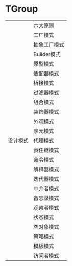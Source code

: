 # TGroup

<table>
<tr>
    <td rowspan="25"> 设计模式 </td>
    <td> 六大原则</td>
</tr>
<tr>
    <td> 工厂模式 </td>
</tr>
<tr>
    <td> 抽象工厂模式 </td>
</tr>
<tr>
    <td> Builder模式 </td>
</tr>
<tr>
    <td> 原型模式 </td>
</tr>
<tr>
    <td> 适配器模式 </td>
</tr>
<tr>
    <td> 桥接模式 </td>
</tr>
<tr>
    <td> 过滤器模式 </td>
</tr>
<tr>
    <td> 组合模式 </td>
</tr>
<tr>
    <td> 装饰器模式 </td>
</tr>
<tr>
    <td> 外观模式 </td>
</tr>
<tr>
    <td> 享元模式 </td>
</tr>
<tr>
    <td> 代理模式 </td>
</tr>
<tr>
    <td> 责任链模式 </td>
</tr>
<tr>
    <td> 命令模式 </td>
</tr>
<tr>
    <td> 解释器模式 </td>
</tr>
<tr>
    <td> 迭代器模式 </td>
</tr>
<tr>
    <td> 中介者模式 </td>
</tr>
<tr>
    <td> 备忘录模式 </td>
</tr>
<tr>
    <td> 观察者模式 </td>
</tr>
<tr>
    <td> 状态模式 </td>
</tr>
<tr>
    <td> 空对象模式 </td>
</tr>
<tr>
    <td> 策略模式 </td>
</tr>
<tr>
    <td> 模板模式 </td>
</tr>
<tr>
    <td> 访问者模式 </td>
</tr>

</table>
